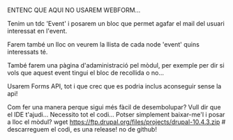 ENTENC QUE AQUI NO USAREM WEBFORM...

Tenim un tdc 'Event' i posarem un bloc que permet agafar el mail del usuari interessat en l'event.

Farem també un lloc on veurem la llista de cada node 'event' quins interessats té.

També farem una pàgina d'adaministració pel mòdul, per exemple per dir si vols que aquest event tingui el bloc de recollida o no...

Usarem Forms API, tot i que crec que es podria inclus aconseguir sense la api!

Com fer una manera perque sigui més fàcil de desembolupar? Vull dir que el IDE t'ajudi...
Necessito tot el codi... Potser simplement baixar-me'l i posar a lloc el mòdul?
wget https://ftp.drupal.org/files/projects/drupal-10.4.3.zip # descarreguem el codi, es una release! no de github!